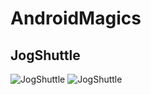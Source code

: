 # AndroidMagics

## JogShuttle
![JogShuttle](https://github.com/kwoolytech/AndroidMagics/blob/master/image/ImageJogShuttle01.png) ![JogShuttle](https://github.com/kwoolytech/AndroidMagics/blob/master/image/ImageJogShuttle02.png)
